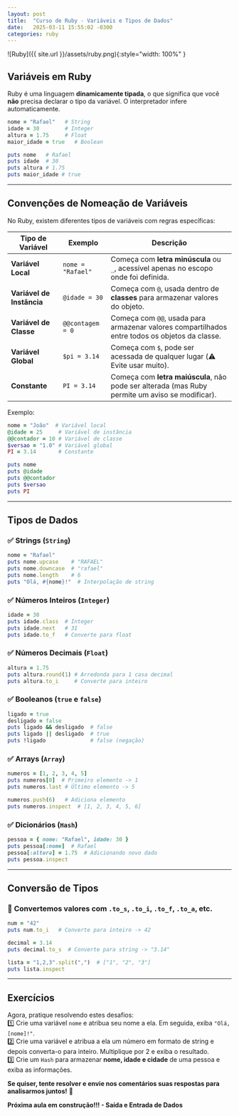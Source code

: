```yaml
---
layout: post
title:  "Curso de Ruby - Variáveis e Tipos de Dados"
date:   2025-03-11 15:55:02 -0300
categories: ruby
---
```


![Ruby]({{ site.url }}/assets/ruby.png){:style="width: 100%" }


## **Variáveis em Ruby**
Ruby é uma linguagem **dinamicamente tipada**, o que significa que você **não** precisa declarar o tipo da variável. O interpretador infere automaticamente.  

```ruby
nome = "Rafael"   # String
idade = 30        # Integer
altura = 1.75     # Float
maior_idade = true   # Boolean

puts nome   # Rafael
puts idade  # 30
puts altura # 1.75
puts maior_idade # true
```

---

##  **Convenções de Nomeação de Variáveis**
No Ruby, existem diferentes tipos de variáveis com regras específicas:  

| Tipo de Variável | Exemplo | Descrição |
|------------------|---------|-----------|
| **Variável Local** | `nome = "Rafael"` | Começa com **letra minúscula** ou `_`, acessível apenas no escopo onde foi definida. |
| **Variável de Instância** | `@idade = 30` | Começa com `@`, usada dentro de **classes** para armazenar valores do objeto. |
| **Variável de Classe** | `@@contagem = 0` | Começa com `@@`, usada para armazenar valores compartilhados entre todos os objetos da classe. |
| **Variável Global** | `$pi = 3.14` | Começa com `$`, pode ser acessada de qualquer lugar (⚠️ Evite usar muito). |
| **Constante** | `PI = 3.14` | Começa com **letra maiúscula**, não pode ser alterada (mas Ruby permite um aviso se modificar). |

Exemplo:  
```ruby
nome = "João"  # Variável local
@idade = 25     # Variável de instância
@@contador = 10 # Variável de classe
$versao = "1.0" # Variável global
PI = 3.14       # Constante

puts nome
puts @idade
puts @@contador
puts $versao
puts PI
```

---

## **Tipos de Dados**
### ✅ **Strings (`String`)**
```ruby
nome = "Rafael"
puts nome.upcase    # "RAFAEL"
puts nome.downcase  # "rafael"
puts nome.length    # 6
puts "Olá, #{nome}!"  # Interpolação de string
```

### ✅ **Números Inteiros (`Integer`)**
```ruby
idade = 30
puts idade.class  # Integer
puts idade.next   # 31
puts idade.to_f   # Converte para float
```

### ✅ **Números Decimais (`Float`)**
```ruby
altura = 1.75
puts altura.round(1) # Arredonda para 1 casa decimal
puts altura.to_i     # Converte para inteiro
```

### ✅ **Booleanos (`true` e `false`)**
```ruby
ligado = true
desligado = false
puts ligado && desligado  # false
puts ligado || desligado  # true
puts !ligado              # false (negação)
```

### ✅ **Arrays (`Array`)**
```ruby
numeros = [1, 2, 3, 4, 5]
puts numeros[0]  # Primeiro elemento -> 1
puts numeros.last # Último elemento -> 5

numeros.push(6)   # Adiciona elemento
puts numeros.inspect  # [1, 2, 3, 4, 5, 6]
```

### ✅ **Dicionários (`Hash`)**
```ruby
pessoa = { nome: "Rafael", idade: 30 }
puts pessoa[:nome]  # Rafael
pessoa[:altura] = 1.75  # Adicionando novo dado
puts pessoa.inspect
```

---

## **Conversão de Tipos**
### 🔄 **Convertemos valores com `.to_s`, `.to_i`, `.to_f`, `.to_a`, etc.**
```ruby
num = "42"
puts num.to_i   # Converte para inteiro -> 42

decimal = 3.14
puts decimal.to_s  # Converte para string -> "3.14"

lista = "1,2,3".split(",")  # ["1", "2", "3"]
puts lista.inspect
```

---

## **Exercícios**
Agora, pratique resolvendo estes desafios:  
1️⃣ Crie uma variável `nome` e atribua seu nome a ela. Em seguida, exiba `"Olá, [nome]!"`.  
2️⃣ Crie uma variável e atribua a ela um número em formato de string e depois converta-o para inteiro. Multiplique por 2 e exiba o resultado.  
3️⃣ Crie um `Hash` para armazenar **nome, idade e cidade** de uma pessoa e exiba as informações.

**Se quiser, tente resolver e envie nos comentários suas respostas para analisarmos juntos!** 🚀

**Próxima aula em construção!!! - Saída e Entrada de Dados**
